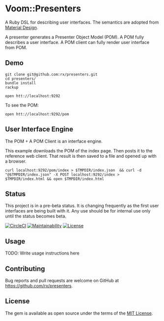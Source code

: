 # Voom::Presenters

A Ruby DSL for describing user interfaces. 
The semantics are adopted from [Material Design](https://material.io/).

A presenter generates a Presenter Object Model (POM). 
A POM fully describes a user interface.
A POM client can fully render user interface from POM.

## Demo

    git clone git@github.com:rx/presenters.git
    cd presenters/
    bundle install
    rackup

    open htt://localhost:9292
    
To see the POM:

    open htt://localhost:9292/pom
  

## User Interface Engine

The POM + A POM Client is an interface engine. 

This example downloads the POM of the index page. 
Then posts it to the reference web client. 
That result is then saved to a file and opened up with a browser.
    
    curl localhost:9292/pom/index > $TMPDIR/index.json  && curl -d "@$TMPDIR/index.json" -X POST localhost:9292/index > $TMPDIR/index.html && open $TMPDIR/index.html

## Status
This project is in a pre-beta status. It is changing frequently as the first user interfaces are being built with it.
Any use should be for internal use only until the status becomes beta.

[![CircleCI](https://circleci.com/gh/rx/presenters.svg?style=svg)](https://circleci.com/gh/rx/presenters)
[![Maintainability](https://api.codeclimate.com/v1/badges/8fcea717485230e60f27/maintainability)](https://codeclimate.com/github/rx/presenters/maintainability)
[![License](https://img.shields.io/badge/license-MIT-blue.svg?style=plastic)](https://raw.githubusercontent.com/rx/presenters/master/LICENSE)
    
## Usage

TODO: Write usage instructions here

## Contributing

Bug reports and pull requests are welcome on GitHub at https://github.com/rx/presenters.

## License

The gem is available as open source under the terms of the [MIT License](http://opensource.org/licenses/MIT).

